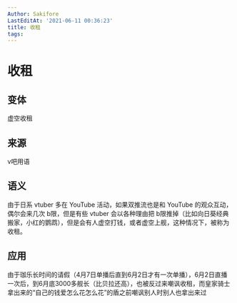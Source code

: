 ```yaml
---
Author: Sakifore
LastEditAt: '2021-06-11 00:36:23'
title: 收租
tags:
---
```

# 收租

## 变体

虚空收租

## 来源

v吧用语

## 语义

由于日系 vtuber 多在 YouTube 活动，如果双推流也是和 YouTube 的观众互动，偶尔会来几次 b限，但是有些 vtuber 会以各种理由把 b限推掉（比如向日葵经典搬家，小红的鹦鹉），但是会有人虚空打钱，或者虚空上舰，这种情况下，被称为收租。


## 应用

由于珈乐长时间的请假（4月7日单播后直到6月2日才有一次单播），6月2日直播一次后，到6月底3000多舰长（比贝拉还高），也被反过来嘲讽收租，而皇家骑士拿出来的“自己的钱爱怎么花怎么花”的盾之前嘲讽别人时别人也拿出来过